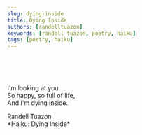 ```yaml
---
slug: dying-inside
title: Dying Inside
authors: [randelltuazon]
keywords: [randell tuazon, poetry, haiku]
tags: [poetry, haiku]
---
```


<br/><br/><br/>

I'm looking at you  
So happy, so full of life,  
And I'm dying inside.  

<footer>
  Randell Tuazon 
  <div class="text-sm mt-2 text-stone-500">*Haiku: Dying Inside*</div>
</footer>

